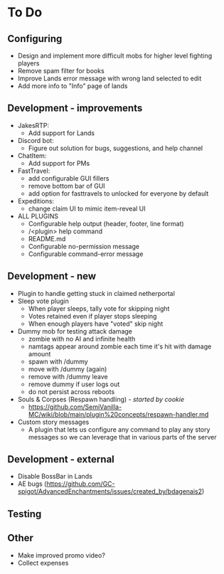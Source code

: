# To Do

## Configuring

- Design and implement more difficult mobs for higher level fighting players
- Remove spam filter for books
- Improve Lands error message with wrong land selected to edit
- Add more info to "Info" page of lands

## Development - improvements

- JakesRTP:
    - Add support for Lands
- Discord bot:
    - Figure out solution for bugs, suggestions, and help channel
- ChatItem:
    - Add support for PMs
- FastTravel:
    - add configurable GUI fillers
    - remove bottom bar of GUI
    - add option for fasttravels to unlocked for everyone by default
- Expeditions:
    - change claim UI to mimic item-reveal UI
- ALL PLUGINS
    - Configurable help output (header, footer, line format)
    - /\<plugin\> help command
    - README.md
    - Configurable no-permission message
    - Configurable command-error message

## Development - new

- Plugin to handle getting stuck in claimed netherportal
- Sleep vote plugin
    - When player sleeps, tally vote for skipping night
    - Votes retained even if player stops sleeping
    - When enough players have "voted" skip night
- Dummy mob for testing attack damage
    - zombie with no AI and infinite health
    - namtags appear around zombie each time it's hit with damage amount
    - spawn with /dummy
    - move with /dummy (again)
    - remove with /dummy leave
    - remove dummy if user logs out
    - do not persist across reboots
- Souls & Corpses (Respawn handling) _- started by cookie_
    - https://github.com/SemiVanilla-MC/wiki/blob/main/plugin%20concepts/respawn-handler.md
- Custom story messages
    - A plugin that lets us configure any command to play any story messages so we can leverage that in various parts of the server

## Development - external

- Disable BossBar in Lands
- AE bugs (https://github.com/GC-spigot/AdvancedEnchantments/issues/created_by/bdagenais2)

## Testing

## Other

- Make improved promo video?
- Collect expenses
